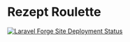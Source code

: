 # Rezept Roulette
[![Laravel Forge Site Deployment Status](https://img.shields.io/endpoint?url=https%3A%2F%2Fforge.laravel.com%2Fsite-badges%2F1cd9a31b-2ae7-439f-865c-a3fac4ede203%3Fdate%3D1%26commit%3D1&style=flat-square)](https://forge.laravel.com/servers/772868/sites/2294840)
